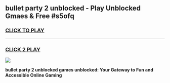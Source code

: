 
## bullet party 2 unblocked - Play Unblocked Gmaes & Free #s5ofq
<h3>
<a href="https://news.freeplayer.one?title=bullet_party_2_unblocked&ref=26F">CLICK TO PLAY</a></h3>
<hr>

<h3>
<a href="https://news.freeplayer.one?title=bullet_party_2_unblocked&ref=26F">CLICK 2 PLAY</a>
  
</h3>

<a href="https://news.freeplayer.one?title=bullet_party_2_unblocked&ref=26F/"><img src="https://clearcache.store/games.png"></a>


**bullet party 2 unblocked games unblocked: Your Gateway to Fun and Accessible Online Gaming**
